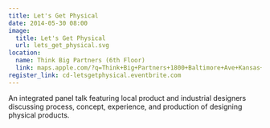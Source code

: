 ```yaml
---
title: Let's Get Physical
date: 2014-05-30 08:00
image:
  title: Let's Get Physical
  url: lets_get_physical.svg
location: 
  name: Think Big Partners (6th Floor)
  link: maps.apple.com/?q=Think+Big+Partners+1800+Baltimore+Ave+Kansas+City,+MO+64108
register_link: cd-letsgetphysical.eventbrite.com
---
```


An integrated panel talk featuring local product and industrial designers discussing process, concept, experience, and production of designing physical products.
